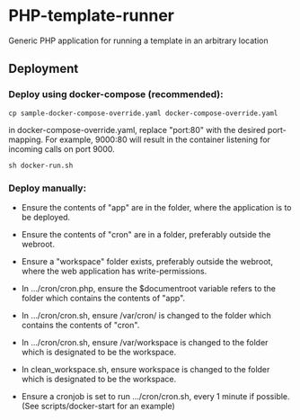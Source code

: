 # PHP-template-runner

Generic PHP application for running a template in an arbitrary location

## Deployment

### Deploy using docker-compose (recommended):
```cp sample-docker-compose-override.yaml docker-compose-override.yaml```

in docker-compose-override.yaml, replace "port:80" with the desired port-mapping. For example, 9000:80 will result in the container listening for incoming calls on port 9000.

```sh docker-run.sh```

### Deploy manually:
- Ensure the contents of "app" are in the folder, where the application is to be deployed.
- Ensure the contents of "cron" are in a folder, preferably outside the webroot.
- Ensure a "workspace" folder exists, preferably outside the webroot, where the web application has write-permissions.

- In .../cron/cron.php, ensure the $documentroot variable refers to the folder which contains the contents of "app".
- In .../cron/cron.sh, ensure /var/cron/ is changed to the folder which contains the contents of "cron".
- In .../cron/cron.sh, ensure /var/workspace is changed to the folder which is designated to be the workspace.
- In clean_workspace.sh, ensure workspace is changed to the folder which is designated to be the workspace.

- Ensure a cronjob is set to run .../cron/cron.sh, every 1 minute if possible. (See scripts/docker-start for an example)
